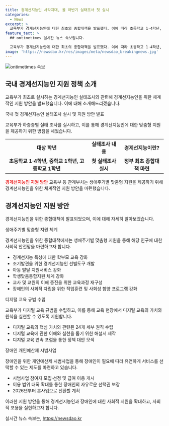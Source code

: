 ```yaml
---
title: 경계선지능인 사각지대, 올 하반기 실태조사 첫 실시
categories:
  - News
excerpt: >
  교육부가 경계선지능인에 대한 최초의 종합대책을 발표했다. 이에 따라 초등학교 1·4학년, 중학교 1학년, 고등학교 1학년을 대상으로 실태조사를 실시하고 경계선지능인 지원 방안을 마련했다. 이를 통해 가정 내에서 조기 발견하고, 생애주기별 맞춤형 지원을 제공하며 디지털 교육 규범 수립과 장애인 개인예산제 시범사업을 추진할 방침이다. 전체 국민의 13.59%를 차지하는 경계선지능인에 대한 사회 인식 개선과 다양한 지원사업이 중앙부처, 지자체, 민간기관 등 협력을 통해 추진될 예정이다.
feature_text: >
  ## ontimetimes 실시간 뉴스 속보입니다.

  교육부가 경계선지능인에 대한 최초의 종합대책을 발표했다. 이에 따라 초등학교 1·4학년, 중학교 1학년, 고등학교 1학년을 대상으로 실태조사를 실시하고 경계선지능인 지원 방안을 마련했다. 이를 통해 가정 내에서 조기 발견하고, 생애주기별 맞춤형 지원을 제공하며 디지털 교육 규범 수립과 장애인 개인예산제 시범사업을 추진할 방침이다. 전체 국민의 13.59%를 차지하는 경계선지능인에 대한 사회 인식 개선과 다양한 지원사업이 중앙부처, 지자체, 민간기관 등 협력을 통해 추진될 예정이다.
image: 'https://newsdao.kr/res/images/meta/newsdao_breakingnews.jpg'
---
```


<p><img src="https://newsdao.kr/res/images/meta/newsdao_breakingnews.jpg" alt="ontimetimes 속보" /></p>

<h2 data-ke-size="size26">국내 경계선지능인 지원 정책 소개</h2>

<p>교육부가 최초로 실시하는 경계선지능인 실태조사와 관련해 경계선지능인을 위한 체계적인 지원 방안을 발표했습니다. 이에 대해 소개해드리겠습니다.</p>

<p data-ke-size="size16">국내 첫 경계선지능인 실태조사 실시 및 지원 방안 발표</p>

<p>교육부가 하층층별 실태 조사를 실시하고, 이를 통해 경계선지능인에 대한 맞춤형 지원을 제공하기 위한 방침을 세웠습니다.</p>

<table>
  <tr>
    <td style="text-align: center; height: 17px;"><b>대상 학년</b></td>
    <td style="text-align: center; height: 17px;"><b>실태조사 내용</b></td>
    <td style="text-align: center; height: 17px;"><b>경계선지능이란?</b></td>
  </tr>
  <tr>
    <td style="text-align: center; height: 17px;"><b>초등학교 1·4학년, 중학교 1학년, 고등학교 1학년</b></td>
    <td style="text-align: center; height: 17px;"><b>첫 실태조사 실시</b></td>
    <td style="text-align: center; height: 17px;"><b>정부 최초 종합대책 마련</b></td>
  </tr>
</table>

<p><b><span style="color: #ee2323;">경계선지능인 지원 방안</span></b>
교육부 등 관계부처는 생애주기별 맞춤형 지원을 제공하기 위해 경계선지능인을 위한 체계적인 지원 방안을 마련했습니다.</p>

<h2 data-ke-size="size26">경계선지능인 지원 방안</h2>

<p>경계선지능인을 위한 종합대책이 발표되었으며, 이에 대해 자세히 알아보겠습니다.</p>

<p data-ke-size="size16">생애주기별 맞춤형 지원 체계</p>

<p>경계선지능인을 위한 종합대책에서는 생애주기별 맞춤형 지원을 통해 해당 인구에 대한 사회적 안전망을 마련하고자 합니다.</p>

<ul>
  <li>경계선지능 특성에 대한 학부모 교육 강화</li>
  <li>조기발견을 위한 경계선지능인 선별도구 개발</li>
  <li>아동 발달 지원서비스 강화</li>
  <li>학생맞춤통합지원 체계 강화</li>
  <li>교사 및 교원의 이해 증진을 위한 교육과정 재구성</li>
  <li>장애인의 사회적 자립을 위한 직업훈련 및 사회성 함양 프로그램 강화</li>
</ul>

<p data-ke-size="size16">디지털 교육 규범 수립</p>

<p>교육부가 디지털 교육 규범을 수립하고, 이를 통해 교육 현장에서 디지털 교육의 가치와 원칙을 실현할 수 있도록 지원합니다.</p>

<ul>
  <li>디지털 교육의 핵심 가치와 관련된 24개 세부 원칙 수립</li>
  <li>디지털 교육에 관한 이해와 실천을 돕기 위한 해설서 제작</li>
  <li>디지털 교육 연속 포럼을 통한 정책 대안 모색</li>
</ul>

<p data-ke-size="size16">장애인 개인예산제 시범사업</p>

<p>장애인을 위한 개인예산제 시범사업을 통해 장애인이 필요에 따라 유연하게 서비스를 선택할 수 있는 제도를 마련하고 있습니다.</p>

<ul>
  <li>시범사업 참여자 모집·선정 및 급여 이용 개시</li>
  <li>이용 범위 대폭 확대를 통한 장애인의 자유로운 선택권 보장</li>
  <li>2026년부터 본사업으로 전환할 계획</li>
</ul>

<p>이러한 지원 방안을 통해 경계선지능인과 장애인에 대한 사회적 지원을 확대하고, 사회적 포용을 실현하고자 합니다.</p>
실시간 뉴스 속보는, <a href="https://newsdao.kr" rel="dofollow">https://newsdao.kr</a>



